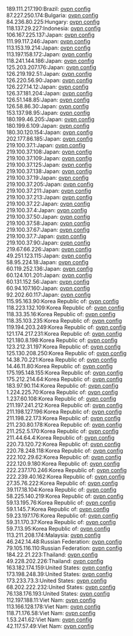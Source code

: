 189.111.217.190:Brazil: [ovpn config](vpn/189_111_217_190.ovpn)  
87.227.250.174:Bulgaria: [ovpn config](vpn/87_227_250_174.ovpn)  
84.236.80.225:Hungary: [ovpn config](vpn/84_236_80_225.ovpn)  
118.137.29.227:Indonesia: [ovpn config](vpn/118_137_29_227.ovpn)  
106.167.225.137:Japan: [ovpn config](vpn/106_167_225_137.ovpn)  
111.99.117.246:Japan: [ovpn config](vpn/111_99_117_246.ovpn)  
113.153.19.214:Japan: [ovpn config](vpn/113_153_19_214.ovpn)  
113.197.158.172:Japan: [ovpn config](vpn/113_197_158_172.ovpn)  
118.241.144.186:Japan: [ovpn config](vpn/118_241_144_186.ovpn)  
125.203.207.176:Japan: [ovpn config](vpn/125_203_207_176.ovpn)  
126.219.192.51:Japan: [ovpn config](vpn/126_219_192_51.ovpn)  
126.220.56.90:Japan: [ovpn config](vpn/126_220_56_90.ovpn)  
126.227.14.12:Japan: [ovpn config](vpn/126_227_14_12.ovpn)  
126.37.181.204:Japan: [ovpn config](vpn/126_37_181_204.ovpn)  
126.51.148.85:Japan: [ovpn config](vpn/126_51_148_85.ovpn)  
126.58.86.30:Japan: [ovpn config](vpn/126_58_86_30.ovpn)  
153.137.98.95:Japan: [ovpn config](vpn/153_137_98_95.ovpn)  
180.199.46.205:Japan: [ovpn config](vpn/180_199_46_205.ovpn)  
180.199.6.109:Japan: [ovpn config](vpn/180_199_6_109.ovpn)  
180.30.120.154:Japan: [ovpn config](vpn/180_30_120_154.ovpn)  
202.177.86.185:Japan: [ovpn config](vpn/202_177_86_185.ovpn)  
219.100.37.1:Japan: [ovpn config](vpn/219_100_37_1.ovpn)  
219.100.37.108:Japan: [ovpn config](vpn/219_100_37_108.ovpn)  
219.100.37.109:Japan: [ovpn config](vpn/219_100_37_109.ovpn)  
219.100.37.125:Japan: [ovpn config](vpn/219_100_37_125.ovpn)  
219.100.37.138:Japan: [ovpn config](vpn/219_100_37_138.ovpn)  
219.100.37.19:Japan: [ovpn config](vpn/219_100_37_19.ovpn)  
219.100.37.205:Japan: [ovpn config](vpn/219_100_37_205.ovpn)  
219.100.37.211:Japan: [ovpn config](vpn/219_100_37_211.ovpn)  
219.100.37.213:Japan: [ovpn config](vpn/219_100_37_213.ovpn)  
219.100.37.22:Japan: [ovpn config](vpn/219_100_37_22.ovpn)  
219.100.37.4:Japan: [ovpn config](vpn/219_100_37_4.ovpn)  
219.100.37.50:Japan: [ovpn config](vpn/219_100_37_50.ovpn)  
219.100.37.58:Japan: [ovpn config](vpn/219_100_37_58.ovpn)  
219.100.37.67:Japan: [ovpn config](vpn/219_100_37_67.ovpn)  
219.100.37.7:Japan: [ovpn config](vpn/219_100_37_7.ovpn)  
219.100.37.90:Japan: [ovpn config](vpn/219_100_37_90.ovpn)  
219.67.66.226:Japan: [ovpn config](vpn/219_67_66_226.ovpn)  
49.251.123.115:Japan: [ovpn config](vpn/49_251_123_115.ovpn)  
58.95.224.18:Japan: [ovpn config](vpn/58_95_224_18.ovpn)  
60.119.252.136:Japan: [ovpn config](vpn/60_119_252_136.ovpn)  
60.124.101.201:Japan: [ovpn config](vpn/60_124_101_201.ovpn)  
60.131.152.56:Japan: [ovpn config](vpn/60_131_152_56.ovpn)  
60.94.107.160:Japan: [ovpn config](vpn/60_94_107_160.ovpn)  
92.202.60.117:Japan: [ovpn config](vpn/92_202_60_117.ovpn)  
115.95.163.90:Korea Republic of: [ovpn config](vpn/115_95_163_90.ovpn)  
118.223.132.109:Korea Republic of: [ovpn config](vpn/118_223_132_109.ovpn)  
118.33.35.16:Korea Republic of: [ovpn config](vpn/118_33_35_16.ovpn)  
118.35.103.235:Korea Republic of: [ovpn config](vpn/118_35_103_235.ovpn)  
119.194.203.249:Korea Republic of: [ovpn config](vpn/119_194_203_249.ovpn)  
121.174.217.231:Korea Republic of: [ovpn config](vpn/121_174_217_231.ovpn)  
121.180.8.198:Korea Republic of: [ovpn config](vpn/121_180_8_198.ovpn)  
123.212.31.197:Korea Republic of: [ovpn config](vpn/123_212_31_197.ovpn)  
125.130.208.250:Korea Republic of: [ovpn config](vpn/125_130_208_250.ovpn)  
14.38.70.221:Korea Republic of: [ovpn config](vpn/14_38_70_221.ovpn)  
14.46.11.80:Korea Republic of: [ovpn config](vpn/14_46_11_80.ovpn)  
175.195.148.155:Korea Republic of: [ovpn config](vpn/175_195_148_155.ovpn)  
175.212.214.64:Korea Republic of: [ovpn config](vpn/175_212_214_64.ovpn)  
183.97.90.114:Korea Republic of: [ovpn config](vpn/183_97_90_114.ovpn)  
1.224.225.70:Korea Republic of: [ovpn config](vpn/1_224_225_70.ovpn)  
1.237.60.108:Korea Republic of: [ovpn config](vpn/1_237_60_108.ovpn)  
211.197.241.212:Korea Republic of: [ovpn config](vpn/211_197_241_212.ovpn)  
211.198.127.196:Korea Republic of: [ovpn config](vpn/211_198_127_196.ovpn)  
211.198.22.173:Korea Republic of: [ovpn config](vpn/211_198_22_173.ovpn)  
211.230.80.178:Korea Republic of: [ovpn config](vpn/211_230_80_178.ovpn)  
211.252.5.170:Korea Republic of: [ovpn config](vpn/211_252_5_170.ovpn)  
211.44.64.4:Korea Republic of: [ovpn config](vpn/211_44_64_4.ovpn)  
220.73.120.72:Korea Republic of: [ovpn config](vpn/220_73_120_72.ovpn)  
220.78.248.118:Korea Republic of: [ovpn config](vpn/220_78_248_118.ovpn)  
222.102.29.62:Korea Republic of: [ovpn config](vpn/222_102_29_62.ovpn)  
222.120.9.180:Korea Republic of: [ovpn config](vpn/222_120_9_180.ovpn)  
222.237.170.246:Korea Republic of: [ovpn config](vpn/222_237_170_246.ovpn)  
222.239.40.162:Korea Republic of: [ovpn config](vpn/222_239_40_162.ovpn)  
27.35.76.222:Korea Republic of: [ovpn config](vpn/27_35_76_222.ovpn)  
39.117.18.104:Korea Republic of: [ovpn config](vpn/39_117_18_104.ovpn)  
58.225.140.219:Korea Republic of: [ovpn config](vpn/58_225_140_219.ovpn)  
59.13.195.76:Korea Republic of: [ovpn config](vpn/59_13_195_76.ovpn)  
59.1.145.7:Korea Republic of: [ovpn config](vpn/59_1_145_7.ovpn)  
59.23.197.176:Korea Republic of: [ovpn config](vpn/59_23_197_176.ovpn)  
59.31.170.37:Korea Republic of: [ovpn config](vpn/59_31_170_37.ovpn)  
59.7.13.95:Korea Republic of: [ovpn config](vpn/59_7_13_95.ovpn)  
113.211.208.174:Malaysia: [ovpn config](vpn/113_211_208_174.ovpn)  
46.242.14.48:Russian Federation: [ovpn config](vpn/46_242_14_48.ovpn)  
79.105.116.110:Russian Federation: [ovpn config](vpn/79_105_116_110.ovpn)  
184.22.21.223:Thailand: [ovpn config](vpn/184_22_21_223.ovpn)  
49.228.202.226:Thailand: [ovpn config](vpn/49_228_202_226.ovpn)  
163.182.174.159:United States: [ovpn config](vpn/163_182_174_159.ovpn)  
173.198.248.39:United States: [ovpn config](vpn/173_198_248_39.ovpn)  
173.233.73.3:United States: [ovpn config](vpn/173_233_73_3.ovpn)  
68.202.222.232:United States: [ovpn config](vpn/68_202_222_232.ovpn)  
76.138.176.193:United States: [ovpn config](vpn/76_138_176_193.ovpn)  
112.197.188.11:Viet Nam: [ovpn config](vpn/112_197_188_11.ovpn)  
113.166.128.178:Viet Nam: [ovpn config](vpn/113_166_128_178.ovpn)  
118.71.176.58:Viet Nam: [ovpn config](vpn/118_71_176_58.ovpn)  
1.53.241.62:Viet Nam: [ovpn config](vpn/1_53_241_62.ovpn)  
42.117.57.49:Viet Nam: [ovpn config](vpn/42_117_57_49.ovpn)  

